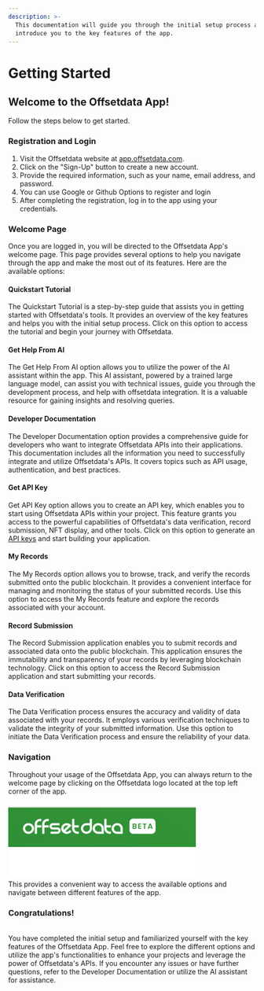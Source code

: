 ```yaml
---
description: >-
  This documentation will guide you through the initial setup process and
  introduce you to the key features of the app.
---
```


# Getting Started

## Welcome to the Offsetdata App!

&#x20; Follow the steps below to get started.

### Registration and Login

1. Visit the Offsetdata website at [app.offsetdata.com](https://app.offsetdata.com/).
2. Click on the "Sign-Up" button to create a new account.
3. Provide the required information, such as your name, email address, and password.
4. You can use Google or Github Options to register and login
5. After completing the registration, log in to the app using your credentials.

### Welcome Page

Once you are logged in, you will be directed to the Offsetdata App's welcome page. This page provides several options to help you navigate through the app and make the most out of its features. Here are the available options:

#### Quickstart Tutorial

The Quickstart Tutorial is a step-by-step guide that assists you in getting started with Offsetdata's tools. It provides an overview of the key features and helps you with the initial setup process. Click on this option to access the tutorial and begin your journey with Offsetdata.

#### Get Help From AI

The Get Help From AI option allows you to utilize the power of the AI assistant within the app. This AI assistant, powered by a trained large language model, can assist you with technical issues, guide you through the development process, and help with offsetdata integration. It is a valuable resource for gaining insights and resolving queries.

#### Developer Documentation

The Developer Documentation option provides a comprehensive guide for developers who want to integrate Offsetdata APIs into their applications. This documentation includes all the information you need to successfully integrate and utilize Offsetdata's APIs. It covers topics such as API usage, authentication, and best practices.

#### Get API Key

Get API Key option allows you to create an API key, which enables you to start using Offsetdata APIs within your project. This feature grants you access to the powerful capabilities of Offsetdata's data verification, record submission, NFT display, and other tools. Click on this option to generate an [API keys](api-keys.md) and start building your application.

#### My Records

The My Records option allows you to browse, track, and verify the records submitted onto the public blockchain. It provides a convenient interface for managing and monitoring the status of your submitted records. Use this option to access the My Records feature and explore the records associated with your account.

#### Record Submission

The Record Submission application enables you to submit records and associated data onto the public blockchain. This application ensures the immutability and transparency of your records by leveraging blockchain technology. Click on this option to access the Record Submission application and start submitting your records.

#### Data Verification

The Data Verification process ensures the accuracy and validity of data associated with your records. It employs various verification techniques to validate the integrity of your submitted information. Use this option to initiate the Data Verification process and ensure the reliability of your data.

### Navigation

Throughout your usage of the Offsetdata App, you can always return to the welcome page by clicking on the Offsetdata logo located at the top left corner of the app. \
\
![](<../.gitbook/assets/image (1) (1).png>)\
This provides a convenient way to access the available options and navigate between different features of the app.



### Congratulations!&#x20;

\
You have completed the initial setup and familiarized yourself with the key features of the Offsetdata App. Feel free to explore the different options and utilize the app's functionalities to enhance your projects and leverage the power of Offsetdata's APIs. If you encounter any issues or have further questions, refer to the Developer Documentation or utilize the AI assistant for assistance.
